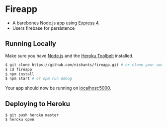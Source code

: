 # Fireapp
- A barebones Node.js app using [Express 4](http://expressjs.com/).
- Users firebase for persistence

## Running Locally

Make sure you have [Node.js](http://nodejs.org/) and the [Heroku Toolbelt](https://toolbelt.heroku.com/) installed.

```sh
$ git clone https://github.com/nishants/fireapp.git # or clone your own fork
$ cd fireapp
$ npm install
$ npm start # or npm run debug
```

Your app should now be running on [localhost:5000](http://localhost:5000/).

## Deploying to Heroku

```
$ git push heroku master
$ heroku open